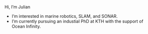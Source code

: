  Hi, I’m Julian
- I’m interested in marine robotics, SLAM, and SONAR.
- I’m currently pursuing an industial PhD at KTH with the support of Ocean Infinity.

<!---
julRusVal/julRusVal is a ✨ special ✨ repository because its `README.md` (this file) appears on your GitHub profile.
You can click the Preview link to take a look at your changes.
--->

